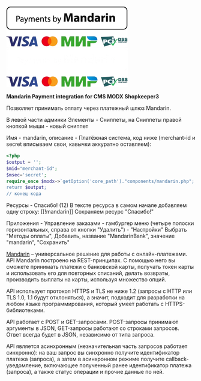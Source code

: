 ![Mandarin.io](../../../assets/images/Payments_by_color.png#gh-light-mode-only)
![Mandarin.io](../../../assets/images/Payments_by_color_bl.png#gh-dark-mode-only)

<b>Mandarin Payment integration for CMS MODX Shopkeeper3</b>

Позволяет принимать оплату через платежный шлюз Mandarin.


В левой части админки Элементы - Сниппеты, на Сниппеты правой кнопкой мыши - новый сниппет

Имя - mandarin, описание - Платёжная система, код ниже (merchant-id и secret вписываем свои, кавычки аккуратно оставляем):

```php
<?php
$output = '';
$mid="merchant-id";
$msec='secret';
require_once $modx->`getOption('core_path')."components/mandarin.php";
return $output;
// конец кода
```

Ресурсы - Спасибо! (12)
В тексте ресурса в самом начале добавляем одну строку:
[[!mandarin]]
Сохраняем ресурс "Спасибо!"

Приложения - Управление заказами - гамбургер меню (четыре полоски горизонтальных, справа от кнопки "Удалить") - "Настройки"
Выбрать "Методы оплаты", Добавить, название "MandarinBank", значение "mandarin", "Сохранить"


[Mandarin](https://mandarin.io) – универсальное решение для работы с онлайн-платежами. API Mandarin построено на REST-принципах. С помощью него вы сможете принимать платежи с банковской карты, получать токен карты и использовать его для повторных списаний, делать возвраты, производить выплаты на карты, используя множество опций.

API использует протокол HTTPS и TLS не ниже 1.2 (запросы с HTTP или TLS 1.0, 1.1 будут отклоняться), а значит, подходит для разработки на любом языке программирования, который умеет работать с HTTPS-библиотеками.

API работает с POST и GET-запросами. POST-запросы принимают аргументы в JSON, GET-запросы работают со строками запросов. Ответ всегда будет в JSON, независимо от типа запроса.

API является асинхронным (незначительная часть запросов работает синхронно): на ваш запрос вы синхронно получите идентификатор платежа (запроса), а затем в асинхронном режиме получите callback-уведомление, включающее полученный ранее идентификатор платежа (запроса), а также статус операции и прочие данные по ней.

